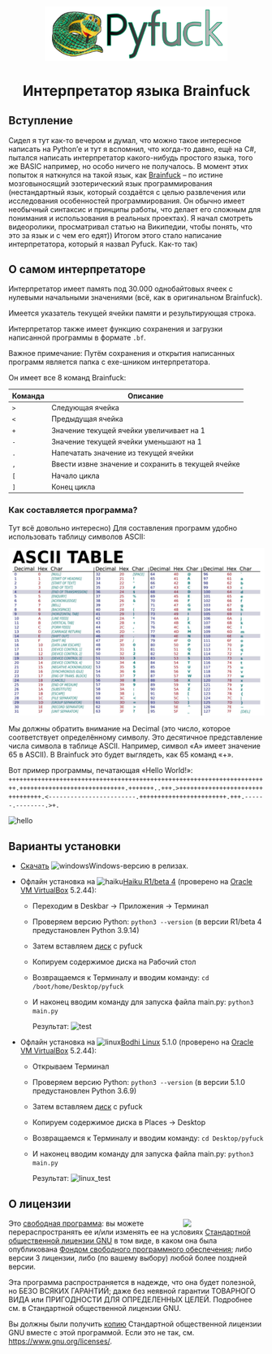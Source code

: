 <p align="center"><img src="https://raw.githubusercontent.com/YuraFX/pyfuck/main/images/logo.png" width="360"></p>
<h1 align="center">Интерпретатор языка Brainfuck</h1> 

## Вступление

Сидел я тут как-то вечером и думал, что можно такое интересное написать на Python’е и тут я вспомнил, что когда-то давно, ещё на C#, 
пытался написать интерпретатор какого-нибудь простого языка, того же BASIC например, но особо ничего не получалось. В момент этих попыток 
я наткнулся на такой язык, как [Brainfuck](https://ru.wikipedia.org/wiki/Brainfuck) – по истине мозговыносящий эзотерический язык программирования (нестандартный язык, который 
создаётся с целью развлечения или исследования особенностей программирования. Он обычно имеет необычный синтаксис и принципы работы, 
что делает его сложным для понимания и использования в реальных проектах). Я начал смотреть видеоролики, просматривал статью на Википедии, 
чтобы понять, что это за язык и с чем его едят)) Итогом этого стало написание интерпретатора, который я назвал Pyfuck. Как-то так)

## О самом интерпретаторе

Интерпретатор имеет память под 30.000 однобайтовых ячеек с нулевыми начальными значениями (всё, как в оригинальном Brainfuck).

Имеется указатель текущей ячейки памяти и результирующая строка.

Интерпретатор также имеет функцию сохранения и загрузки написанной программы в формате `.bf`.

Важное примечание: Путём сохранения и открытия написанных программ является папка с exe-шником интерпретатора.

Он имеет все 8 команд Brainfuck:

|Команда |Описание                                           |
|--------|---------------------------------------------------|
|`>`     |Следующая ячейка                                   |
|`<`     |Предыдущая ячейка                                  |
|`+`     |Значение текущей ячейки увеличивает на 1           |
|`-`     |Значение текущей ячейки уменьшают на 1             |
|`.`     |Напечатать значение из текущей ячейки              |
|`,`     |Ввести извне значение и сохранить в текущей ячейке |
|`[`     |Начало цикла                                       |
|`]`     |Конец цикла                                        |

### Как составляется программа?

Тут всё довольно интересно) Для составления программ удобно использовать таблицу символов ASCII:

![ASCII](images/ASCII_table.jpg)

Мы должны обратить внимание на Decimal (это число, которое соответствует определённому символу. Это десятичное 
представление числа символа в таблице ASCII. Например, символ «A» имеет значение 65 в ASCII). В Brainfuck это 
будет выглядеть, как 65 команд «+».

Вот пример программы, печатающая «Hello World!»:
```++++++++++++++++++++++++++++++++++++++++++++++++++++++++++++++++++++++++.+++++++++++++++++++++++++++++.+++++++..+++.>++++++++++++++++++++++++++++++++.<------------------------.++++++++++++++++++++++++.+++.------.--------.>+.```

![hello](images/program_result.png)

## Варианты установки

* [Скачать](https://github.com/YuraFX/pyfuck/releases/tag/1.0) ![windows](images/windows.png)Windows-версию в релизах.

* Офлайн установка на ![haiku](images/haiku.png)[Haiku R1/beta 4](https://www.haiku-os.org/) (проверено на [Oracle VM VirtualBox](https://www.virtualbox.org/) 5.2.44):
  
  - Переходим в Deskbar -> Приложения -> Терминал
    
  - Проверяем версию Python:
      ```python3 --version``` (в версии R1/beta 4 предустановлен Python 3.9.14)

  - Затем вставляем [диск](https://github.com/YuraFX/pyfuck/blob/main/ISO/pyfuck.iso) с pyfuck
    
  - Копируем содержимое диска на Рабочий стол
    
  - Возвращаемся к Терминалу и вводим команду: ```cd /boot/home/Desktop/pyfuck```
    
  - И наконец вводим команду для запуска файла main.py: ```python3 main.py```
 
    Результат:
    ![test](images/pyfuck_haiku_test.png)

* Офлайн установка на ![linux](images/bodhi_linux.png)[Bodhi Linux](https://www.bodhilinux.com/) 5.1.0 (проверено на [Oracle VM VirtualBox](https://www.virtualbox.org/) 5.2.44):

  - Открываем Терминал
    
  - Проверяем версию Python: ```python3 --version``` (в версии 5.1.0 предустановлен Python 3.6.9)
    
  - Затем вставляем [диск](https://github.com/YuraFX/pyfuck/blob/main/ISO/pyfuck.iso) с pyfuck
    
  - Копируем содержимое диска в Places -> Desktop
    
  - Возвращаемся к Терминалу и вводим команду: ```cd Desktop/pyfuck```
    
  - И наконец вводим команду для запуска файла main.py: ```python3 main.py```

    Результат:
    ![linux_test](images/pyfuck_linux_test.png.png)

## О лицензии

<img src="https://www.gnu.org/graphics/gplv3-with-text-136x68.png" width="160" align="right">

Это [свободная программа](https://www.gnu.org/philosophy/free-sw.html): вы можете перераспространять ее и/или изменять ее на 
условиях [Стандартной общественной лицензии GNU](https://www.gnu.org/licenses/gpl-3.0.html) в том виде, 
в каком она была опубликована [Фондом свободного программного обеспечения](https://www.fsf.org/); либо версии 3 лицензии, либо (по вашему выбору) любой более поздней версии.

Эта программа распространяется в надежде, что она будет полезной, но БЕЗО ВСЯКИХ ГАРАНТИЙ; даже без неявной гарантии 
ТОВАРНОГО ВИДА или ПРИГОДНОСТИ ДЛЯ ОПРЕДЕЛЕННЫХ ЦЕЛЕЙ. Подробнее см. в Стандартной общественной лицензии GNU.

Вы должны были получить [копию](https://github.com/YuraFX/pyfuck/blob/main/LICENSE) Стандартной общественной лицензии GNU вместе с этой программой. Если это не так, см. <https://www.gnu.org/licenses/>.
